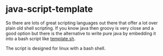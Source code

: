 java-script-template
====================

So there are lots of great scripting languages out there that offer a lot over plain old shell scripting. If you know java
then groovy is very close and a good option but there is the alternative to write pure java by embedding it into a bash script
 like [template.sh](https://github.com/davidmoten/java-script-template/blob/master/template.sh).

The script is designed for linux with a bash shell.
